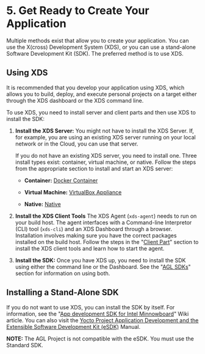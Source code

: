 # 5. Get Ready to Create Your Application #

Multiple methods exist that allow you to create your application.
You can use the X(cross) Development System (XDS), or you can use
a stand-alone Software Development Kit (SDK).
The preferred method is to use XDS.

## Using XDS ##

It is recommended that you develop your application using XDS,
which allows you to build, deploy, and execute personal projects on a target
either through the XDS dashboard or the XDS command line.

To use XDS, you need to install server and client parts
and then use XDS to install the SDK:

1. **Install the XDS Server:**  You might not have to install the XDS Server.
   If, for example, you are using an existing XDS server running on your local network
   or in the Cloud, you can use that server.

   If you do not have an existing XDS server, you need to install one.
   Three install types exist: container, virtual machine, or native.
   Follow the steps from the appropriate section to install and start an XDS server:

   * **Container:** [Docker Container](../../../devguides/reference/xds/part-1/server-part.html#docker-container)

   * **Virtual Machine:** [VirtualBox Appliance](../../../devguides/reference/xds/part-1/server-part.html#virtualbox-appliance)

   * **Native:** [Native](../../../devguides/reference/xds/part-1/server-part.html#native)

2. **Install the XDS Client Tools**  The XDS Agent (``xds-agent``) needs to run on your build host.
   The agent interfaces with a Command-line Interpretor (CLI) tool (``xds-cli``) and an
   XDS Dashboard through a browser.
   Installation involves making sure you have the correct packages installed on the
   build host.
   Follow the steps in the
   "[Client Part](../../../devguides/reference/xds/part-1/client-part.html)"
   section to install the XDS client tools and learn how to start the agent.

3. **Install the SDK:** Once you have XDS up, you need to install the
   SDK using either the command line or the Dashboard.
   See the
   "[AGL SDKs](../../../devguides/reference/xds/part-1/install-sdk.html)"
   section for information on using both.

## Installing a Stand-Alone SDK ##

If you do not want to use XDS, you can install the SDK by itself.
For information, see the
"[App development SDK for Intel Minnowboard](https://wiki.automotivelinux.org/agl-distro/developer_resources_intel_apps)"
Wiki article.
You can also visit the
[Yocto Project Application Development and the Extensible Software Development Kit (eSDK)](https://yoctoproject.org/docs/2.4.4/sdk-manual/sdk-manual.html)
Manual.

**NOTE:** The AGL Project is not compatible with the eSDK.
You must use the Standard SDK.
